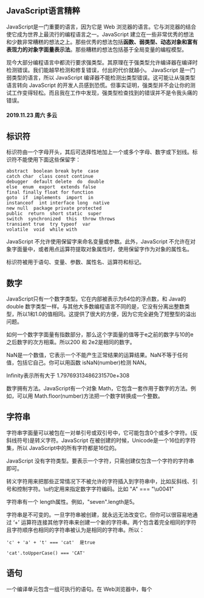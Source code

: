 ## JavaScript语言精粹

JavaScript是一门重要的语言，因为它是 Web 浏览器的语言。它与浏览器的结合使它成为世界上最流行的编程语言之一。JavaScript 建立在一些非常优秀的想法和少数非常糟糕的想法之上。那些优秀的想法包括**函数、弱类型、动态对象和富有表现力的对象字面量表示法**。那些糟糕的想法包括基于全局变量的编程模型。

现今大部分编程语言中都流行要求强类型。其原理在于强类型允许编译器在编译时检测错误。我们能越早检测和修复错误，付出的代价就越小。 JavaScript 是一门弱类型的语言，所以 JavaScript 编译器不能检测出类型错误。这可能让从强类型语言转向 JavaScript 的开发人员感到恐慌。但事实证明，强类型并不会让你的测试工作变得轻松。而且我在工作中发现，强类型检查找到的错误并不是令我头痛的错误。

#### 2019.11.23 周六 多云

## 标识符

标识符由一个字母开头，其后可选择性地加上一个或多个字母、数字或下划线。标识符不能使用下面这些保留字：

```
abstract  boolean break byte  case
catch char  class const continue
debugger  default delete  do  double
else  enum  export  extends false
final finally float for function
goto  if  implements  import  in
instanceof  int interface long  native
new null  package private protected 
public  return  short static  super 
switch  synchronized  this  throw throws
transient true  try typeof  var
volatile  void  while with
```

JavaScript 不允许使用保留字来命名变量或参数。此外，JavaScript 不允许在对象字面量中，或者用点运算符提取对象属性时，使用保留字作为对象的属性名。

标识符被用于语句、变量、参数、属性名、运算符和标记。

## 数字

JavaScript只有一个数字类型。它在内部被表示为64位的浮点数，和 Java的 double 数字类型一样。与其他大多数编程语言不同的是，它没有分离出整数类型，所以1和1.0的值相同。这提供了很大的方便，因为它完全避免了短整型的溢出问题。

如何一个数字字面量有指数部分，那么这个字面量的值等于e之前的数字与10的e之后数字的次方相乘。所以200 和 2e2是相同的数字。

NaN是一个数值，它表示一个不能产生正常结果的运算结果。NaN不等于任何值，包括它自己。你可以用函数 isNaN(number)检测 NAN。

Infinity表示所有大于 1.79769313486231570e+308

数字拥有方法。JavaScript有一个对象 Math，它包含一套作用于数字的方法。例如，可以用 Math.floor(number)方法把一个数字转换成一个整数。

## 字符串

字符串字面量可以被包在一对单引号或双引号中，它可能包含0个或多个字符。\(反斜线符号)是转义字符。JavaScript 在被创建的时候，Unicode是一个16位的字符集，所以 JavaScript中的所有字符都是16位的。

JavaScript 没有字符类型。要表示一个字符，只需创建仅包含一个字符的字符串即可。

转义字符用来把那些正常情况下不被允许的字符插入到字符串中，比如反斜线、引号和控制字符。\u约定用来指定数字字符编码。比如 "A" === "\u0041"

字符串有一个 length属性。例如，"seven".length是5。

字符串是不可变的。一旦字符串被创建，就永远无法改变它。但你可以很容易地通过 ‘+’ 运算符连接其他字符串来创建一个新的字符串。两个包含着完全相同的字符且字符顺序也相同的字符串被认为是相同的字符串。所以：

```
'c' + 'a' + 't' === 'cat'  是true
```

```
'cat'.toUpperCase() === 'CAT'
```

## 语句

一个编译单元包含一组可执行的语句。在 Web浏览器中，每个 <script>标签提供一个被编译且立即执行的编译单元。因为缺少连接器(链接器Linker是编程语言或操作系统提供的工具，它的工作就是解析未定义的符号引用，将目标文件中的占位符替换为符号地址)，JavaScript 把它们一起抛到一个公共的全局名字空间中。
  
当 var 语句被用在函数内部时，它定义的是这个函数的私有变量。

switch、while、for和 do 语句允许有一个可选的前置标签（label），它配合 break 语句来使用。语句通常按照从上到下的顺序执行。JavaScript 可以通过条件语句（if 和 switch）、循环语句（while、for 和 do）、强制跳转语句（break、return 和 throw）和函数调用来改变执行序列。

代码块是包在一对花括号中的一组语句。不像许多其他语言，JavaScript中的代码块不会创建新的作用域，因此变量应该被定义在函数的头部，而不是定义在代码块中。

if 语句根据表达式的值改变程序流程。表达式的值为真时执行跟在其后的代码块，否则，执行可选的 else 分支。

下面列出的值被当做假：

* false
* null
* undefined
* 空字符串 ' '
* 数字 0
* 数字 NaN

其他所有的值都被当做真，包括 true、字符串“false”，以及所有的对象。

for in 语句会枚举一个对象的所有属性名（或键名）。在每次循环中，object的下一个属性名字符串被赋值给 variable。通常你需要检测 object.hasOwnProperty(variable)来确定这个属性名是该对象的成员还是来自原型链。

```
for (myvar in obj) {
  if (obj.hasOwnProperty(myvar)) {
    ...
  }
}
```

```
try {

} catch(varName) {

}
```

try 语句执行一个代码块，并捕获该代码块抛出的任何异常。catch从句定义一个新的变量 variable 来接收抛出的异常对象。

```
throw expression;
```

throw 语句抛出一个异常。如果 throw 语句在一个 try 代码块中，那么控制流会跳转到 catch从句中。如果 throw 语句在函数中，则该函数调用被放弃，控制流跳转到调用该函数的 try 语句的 catch 从句中。throw 语句中的表达式通常是一个对象字面量，它包含一个 name属性和一个 message 属性。异常捕获器可以使用这些信息去决定该做什么。

```
return expression;
```
return 语句会导致从函数中提前返回。它也可以指定要被返回的值。如果没有指定返回表达式，那么返回值是 undefined。

```
break ;
```

break 语句会使程序退出一个循环语句或 switch 语句。它可以指定一个可选的标签，那退出的就是带该标签的语句。

# 第4章 函数

JavaScript 设计得最出色的就是它的函数的实现。它几乎接近完美。但是，JavaScript 的函数也存在瑕疵。函数包含一组语句，它们是 JavaScript 的基础模块单元，用于代码复用、信息隐藏和组合调用。函数用于指定对象的行为。一般来说，所谓编程，就是将一组需求分解成一组函数与数据结构的技能。

## 函数对象

JavaScript 中的函数就是对象。对象是 “键值对”的集合并拥有一个连接到原型对象的隐藏连接。对象字面量产生的对象连接到 Object.prototype。函数对象连接到 Function.prototype（该原型对象本身连接到 Object.prototype）。每个函数在创建时会附加两个隐藏属性：函数的上下文和实现函数行为的代码。

每个函数对象在创建时也随配有一个 prototype 属性。它的值是一个拥有 constructor 属性且值即为该函数的对象。这和隐藏连接到 Function.prototype 完全不同。

因为函数是对象，所以它们可以像任何其他的值一样被使用。函数可以保存在变量、对象和数组中。函数还可以被当做参数传递给其他函数，函数也可以再返回函数。而且，因为函数是对象，所以函数可以拥有方法。

## 函数字面量

函数对象通过函数字面量来创建：

```
var add = function (a, b) {
  return a + b;
}
```

函数字面量包括4个部分。第1部分是关键字 function。

第2部分是函数名，它可以被省略。函数可以用它的名字来递归地调用自己。此名字也能被调试器和开发工具用来识别函数。如果没有给函数命名，比如上面这个例子，它被称为匿名函数（aninymous）。

函数的第3部分是包围在圆括号中的一组参数。多个参数用逗号分隔。这些参数的名称将被定为为函数中的变量。它们不像普通的变量那样将被初始化为 undefined，而是在该函数被调用时初始化为实际提供的参数的值。

函数的第4部分是包围在花括号中的一组语句。这些语句是函数的主体，它们在函数被调用时执行。

函数字面量可以出现在任何允许表达式出现的地方。函数也可以被定义在其他函数中。一个内部函数除了可以访问自己的参数和变量，同时它也能自由访问把它嵌套在其中的父函数的参数与变量。通过函数字面量创建的函数对象包含一个连到外部上下文的连接。这被称为闭包（closure）。它是 JavaScript 强大表现力的来源。

## 函数调用

调用一个函数会暂停当前函数的执行，传递控制权和参数给新函数。除了声明时定义的形式参数，每个函数还接收两个附加的参数：this 和 arguments。参数 this 在面向对象编程中非常重要，它的值取决于调用的模式。在 JavaScript中一共有4种调用模式：**方法调用模式、函数调用模式、构造器调用模式和 apply调用模式**。这些模式在如何初始化关键参数 this 上存在差异。

**调用运算符**是跟在任何产生一个函数值的表达式之后的一对圆括号。圆括号内可包含零个或多个用逗号隔开的表达式。每个表达式产生一个参数值。每个参数值被赋予函数声明时定义的形式参数名。当实际参数（arguments）的个数与形式参数（parameters）的个数不匹配时，不会导致运行时错误。如果实际参数值过多了，超出的参数值会被忽略。如果实际参数值过少，缺失的值会被替换为 undefined。对参数值不会进行类型检查：任何类型的值都可以被传递给任何参数。

## 方法调用模式

当一个函数被保存为对象的一个属性时，我们称它为一个方法。当一个方法被调用时，this 被绑定到该对象。如果调用表达式包含一个提取属性的动作（即包含一个.点表达式或[subscript]下标表达式），那么它就是被当做一个方法来调用。

```
//创建 myObject对象。它有一个 value属性和一个 increment 方法。
//increment方法接受一个可选的参数。如果参数不是数字，那么默认使用数字1.
var myObject = {
  value: 0,
  increment: function (inc) {
    this.value += typeof inc === 'number' ? inc : 1;
  }
};
myObject.increment();
document.write(myObject.value); //1

myObject.increment(2);
document.write(myObject.value); //3
```

方法可以使用 this 访问自己所属的对象，所以它能从对象中取值或对对象进行修改。this到对象的绑定发生在调用的时候。这个“超级”延迟绑定(very late binding)使得函数可以对 this 高度复用。通过 this 可取得它们所属对象的上下文的方法称为公共方法（public method）。















